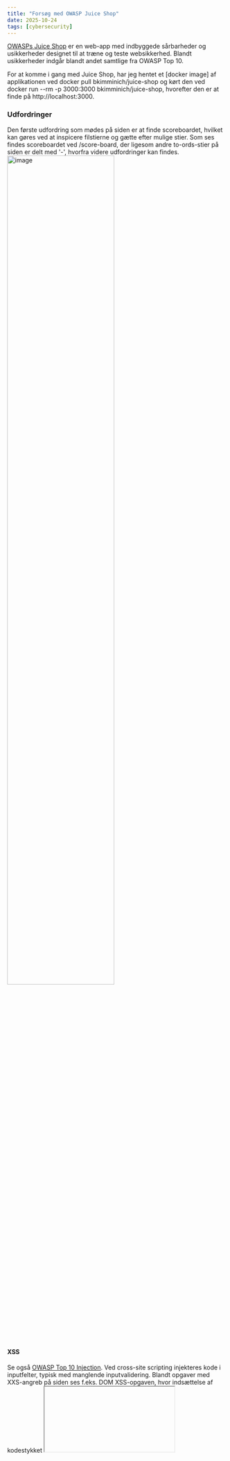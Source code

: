 ```yaml
---
title: "Forsøg med OWASP Juice Shop"
date: 2025-10-24
tags: [cybersecurity]
---
```


[OWASPs Juice Shop](https://owasp.org/www-project-juice-shop/) er en web-app med indbyggede sårbarheder og usikkerheder designet til at træne og teste websikkerhed. Blandt usikkerheder indgår blandt andet samtlige fra OWASP Top 10.

For at komme i gang med Juice Shop, har jeg hentet et [docker image] af applikationen ved docker pull bkimminich/juice-shop og kørt den ved docker run --rm -p 3000:3000 bkimminich/juice-shop, hvorefter den er at finde på http://localhost:3000. 

### Udfordringer
Den første udfordring som mødes på siden er at finde scoreboardet, hvilket kan gøres ved at inspicere filstierne og gætte efter mulige stier. Som ses findes scoreboardet ved /score-board, der ligesom andre to-ords-stier på siden er delt med '-', hvorfra videre udfordringer kan findes. 
<img width="70%" alt="image" src="https://github.com/user-attachments/assets/6018f999-49e2-47bf-a572-ff4ea0c2f2d5" />

#### XSS
Se også [OWASP Top 10 Injection](https://lika62310.github.io/2025/10/06/owasp.html). Ved cross-site scripting injekteres kode i inputfelter, typisk med manglende inputvalidering. Blandt opgaver med XXS-angreb på siden ses f.eks. DOM XSS-opgaven, hvor indsættelse af kodestykket <iframe src="javascript:alert(`xss`)"> i et felt hvis indhold vises i HTML'en vil give en pop-up alert, mens der i Bonus Payload-opgaven embeddes en sang fra Soundcloud. Mens ingen af disse er ondsindende eller gør nogen rigtig skade, viser de stadig at en sårbarbed findes i applikationen som kan udnyttes. Dette kunne udrettes ved inputvalidering, f.eks. at escape '<'-tegn.
<img width="927" height="319" alt="image" src="https://github.com/user-attachments/assets/a0922e24-97a4-4d97-b0be-d660f2b7fb39" />

#### Datasikkerhed & sikkerhedsmiskonfiguration
Ved opgaverne Confidential Document og Exposed Metrics afsløres sårbarheder i datasikkerhed og adgangskontrol; filer kan findes under /ftp uden adgangsbegrænsning, hvorfor det er muligt direkte at tilgå de fortrolige filer (her kan der desuden ved at åbne en fil med en anden forlængelse en .md eller .pdf udløses en fejl, som ikke håndteres ordentligt; disse fejlmeddelser kan risikere at give unødig information til evt. angribere). Metrics findes forudsigeligt nok ved /metrics, som desuden er standardstien for metrics ved f.eks. mange overvågningprogrammer som Prometheus. Filerne nu fundet under /ftp burde ligge i mere passende mapper, og evt. fortrolige filer burde ikke være tilgængelige uden adgangskontrol. 
<img width="787" height="220" alt="image" src="https://github.com/user-attachments/assets/d1f3b976-43e4-44ff-b2cd-6c36535b8275" />

#### Utilstrækkelig inputvalidering 
Opaven Missing Encoding refererer til et billede som ikke vises ordentligt på Photo Wall-siden. Her vil en inspektion af siden vise billedekilden, hvor det kan ses at '#' i linket ikke er escapet; dette gøres med %23 (fundet fra URL encoding table [her](https://www.w3schools.com/tags//ref_urlencode.asp)) og billedet vises nu.

<img width="50%" alt="image" src="https://github.com/user-attachments/assets/a36b7a82-ce7e-4ef1-8eaf-cad75c8e7be9" />

<img width="48.7%" alt="image" src="https://github.com/user-attachments/assets/4732e07a-9f71-43d9-9796-f9e7fb1af8a5" /><img width="48%" alt="image" src="https://github.com/user-attachments/assets/94d6fb1c-4eea-4e5e-b807-3e5679e1ae78" />
